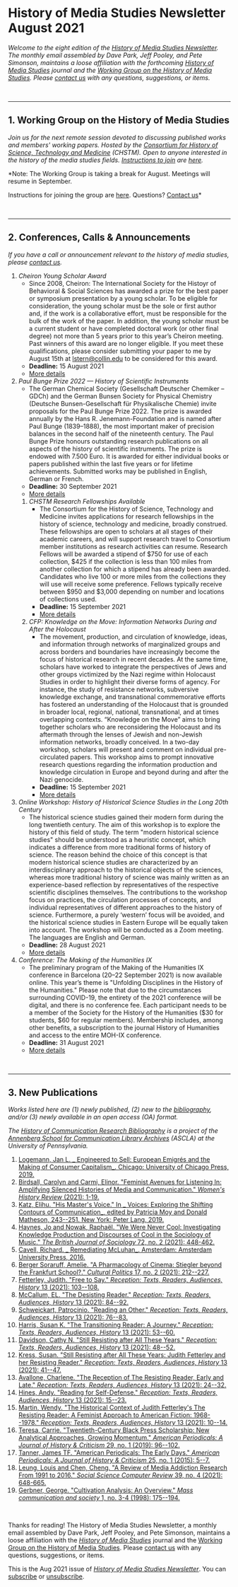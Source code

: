 # History of Media Studies Newsletter August 2021 

*Welcome to the eight edition of the [History of Media Studies Newsletter](https://hms.mediastudies.press/newsletter). The monthly email assembled by Dave Park, Jeff Pooley, and Pete Simonson, maintains a loose affiliation with the forthcoming [*History of Media Studies*](hms.mediastudies.press) journal and the [Working Group on the History of Media Studies](https://www.chstm.org/media-studies). Please [contact us](mailto:hms@mediastudies.press) with any questions, suggestions, or items.*

<br>

***

## 1. Working Group on the History of Media Studies

*Join us for the next remote session devoted to discussing published works and members' working papers. Hosted by the [Consortium for History of Science, Technology and Medicine](https://www.chstm.org/media-studies) (CHSTM). Open to anyone interested in the history of the media studies fields. [Instructions to join](https://hms.mediastudies.press/working-group) are [here](https://hms.mediastudies.press/working-group).*

*Note: The Working Group is taking a break for August. Meetings will resume in September.

Instructions for joining the group are [here](https://hms.mediastudies.press/working-group). Questions? [Contact us](mailto:hms@mediastudies.press)*


<br>

***

## 2. Conferences, Calls & Announcements

*If you have a call or announcement relevant to the history of media studies, please [contact us](mailto:hms@mediastudies.press).*

1. *Cheiron Young Scholar Award* 
	* Since 2008, Cheiron: The International Society for the Histoyr of Behavioral & Social Sciences has awarded a prize for the best paper or symposium presentation by a young scholar. To be eligible for consideration, the young scholar must be the sole or first author and, if the work is a collaborative effort, must be responsible for the bulk of the work of the paper. In addition, the young scholar must be a current student or have completed doctoral work (or other final degree) not more than 5 years prior to this year’s Cheiron meeting. Past winners of this award are no longer eligible. If you meet these qualifications, please consider submitting your paper to me by August 15th at [lstern@collin.edu](mailto:lstern@collin.edu) to be considered for this award. 
	* **Deadline:** 15 August 2021
	* [More details](https://app.sparkmailapp.com/web-share/jRW3dAgLLXOmBBvM2-xsH0o6eFz7P52y1jlagWhm)
1. *Paul Bunge Prize 2022 — History of Scientific Instruments* 
	* The German Chemical Society (Gesellschaft Deutscher Chemiker – GDCh) and the German Bunsen Society for Physical Chemistry (Deutsche Bunsen-Gesellschaft für Physikalische Chemie) invite proposals for the Paul Bunge Prize 2022. The prize is awarded annually by the Hans R. Jenemann-Foundation and is named after Paul Bunge (1839–1888), the most important maker of precision balances in the second half of the nineteenth century. The Paul Bunge Prize honours outstanding research publications on all aspects of the history of scientific instruments. The prize is endowed with 7.500 Euro. It is awarded for either individual books or papers published within the last five years or for lifetime achievements. Submitted works may be published in English, German or French.
	* **Deadline:** 30 September 2021
	* [More details](https://hssonline.org/grants-prizes/paul-bunge-prize-2022-history-of-scientific-instruments/)
	1. *CHSTM Research Fellowships Available* 
		* The Consortium for the History of Science, Technology and Medicine invites applications for research fellowships in the history of science, technology and medicine, broadly construed. These fellowships are open to scholars at all stages of their academic careers, and will support research travel to Consortium member institutions as research activities can resume. Research Fellows will be awarded a stipend of $750 for use of each collection, $425 if the collection is less than 100 miles from another collection for which a stipend has already been awarded. Candidates who live 100 or more miles from the collections they will use will receive some preference. Fellows typically receive between $950 and $3,000 depending on number and locations of collections used.
		* **Deadline:** 15 September 2021
		* [More details](https://www.chstm.org/fellowships/chstm-fellowships?qt-fellowships=1#qt-fellowships)
	1. *CFP: Knowledge on the Move: Information Networks During and After the Holocaust* 
		* The movement, production, and circulation of knowledge, ideas, and information through networks of marginalized groups and across borders and boundaries have increasingly become the focus of historical research in recent decades. At the same time, scholars have worked to integrate the perspectives of Jews and other groups victimized by the Nazi regime within Holocaust Studies in order to highlight their diverse forms of agency. For instance, the study of resistance networks, subversive knowledge exchange, and transnational commemorative efforts has fostered an understanding of the Holocaust that is grounded in broader local, regional, national, transnational, and at times overlapping contexts. “Knowledge on the Move” aims to bring together scholars who are reconsidering the Holocaust and its aftermath through the lenses of Jewish and non-Jewish information networks, broadly conceived. In a two-day workshop, scholars will present and comment on individual pre-circulated papers. This workshop aims to prompt innovative research questions regarding the information production and knowledge circulation in Europe and beyond during and after the Nazi genocide.
		* **Deadline:** 15 September 2021
		* [More details](https://www.ghi-dc.org/events/event/date/knowledge-on-the-move-information-networks-during-and-after-the-holocaust)
1. *Online Workshop: History of Historical Science Studies in the Long 20th Century* 
	* The historical science studies gained their modern form during the long twentieth century. The aim of this workshop is to explore the history of this field of study. The term "modern historical science studies" should be understood as a heuristic concept, which indicates a difference from more traditional forms of history of science. The reason behind the choice of this concept is that modern historical science studies are characterized by an interdisciplinary approach to the historical objects of the sciences, whereas more traditional history of science was mainly written as an experience-based reflection by representatives of the respective scientific disciplines themselves. The contributions to the workshop focus on practices, the circulation processes of concepts, and individual representatives of different approaches to the history of science. Furthermore, a purely ‘western’ focus will be avoided, and the historical science studies in Eastern Europe will be equally taken into account. The workshop will be conducted as a Zoom meeting. The languages are English and German. 
	* **Deadline:** 28 August 2021
	* [More details](https://app.sparkmailapp.com/web-share/Qijv7Ofa_aIaNECIfEEoD33-fFY2ENjF-CtSFTIg)
1. *Conference: The Making of the Humanities IX* 
	* The preliminary program of the Making of the Humanities IX conference in Barcelona (20–22 September 2021) is now available online. This year’s theme is "Unfolding Disciplines in the History of the Humanities." Please note that due to the circumstances surrounding COVID-19, the entirety of the 2021 conference will be digital, and there is no conference fee. Each participant needs to be a member of the Society for the History of the Humanities ($30 for students, $60 for regular members). Membership includes, among other benefits, a subscription to the journal History of Humanities and access to the entire MOH-IX conference. 
	* **Deadline:** 31 August 2021
	* [More details](http://www.historyofhumanities.org/2021/07/13/program-the-making-of-the-humanities-ix-is-now-available/)


<br>

***

## 3. New Publications

*Works listed here are (1) newly published, (2) new to the [bibliography](https://ascla.asc.upenn.edu/communications-scholars-history-project/bibliography/), and/or (3) newly available in an open access (OA) format.*

*The [History of Communication Research Bibliography](https://ascla.asc.upenn.edu/communications-scholars-history-project/bibliography/) is a project of the [Annenberg School for Communication Library Archives](https://ascla.asc.upenn.edu) (ASCLA) at the University of Pennsylvania.* 

1. [Logemann, Jan L. _ Engineered to Sell: European Emigrés and the Making of Consumer Capitalism_. Chicago: University of Chicago Press, 2019. ](https://www.bibsonomy.org/bibtex/2e31facce6993c1fdb747071a02fbb571)
1. [Birdsall, Carolyn and Carmi, Elinor. "Feminist Avenues for Listening In: Amplifying Silenced Histories of Media and Communication." _Women's History Review_ (2021): 1-19. ](https://www.bibsonomy.org/bibtex/28014dabd181e3accb08096073854c78c)
1. [Katz, Elihu. "His Master's Voice." In _ Voices: Exploring the Shifting Contours of Communication_, edited by Patricia Moy and Donald Matheson, 243--251. New York: Peter Lang, 2019. ](https://www.bibsonomy.org/bibtex/2dc03f2543645e7fda44207395dd9322c)
1. [Haynes, Jo and Nowak, Raphaël. "We Were Never Cool: Investigating Knowledge Production and Discourses of Cool in the Sociology of Music." _The British Journal of Sociology_ 72, no. 2 (2021): 448-462. ](https://www.bibsonomy.org/bibtex/2dbf3cbbaa7063d9b9d2e6831fc7dd599)
1. [Cavell, Richard. _ Remediating McLuhan_. Amsterdam: Amsterdam University Press, 2016. ](https://www.bibsonomy.org/bibtex/289e9d270663576bfc9487b43b870f860)
1. [Berger Soraruff, Amelie. "A Pharmacology of Cinema: Stiegler beyond the Frankfurt School?." _Cultural Politics_ 17, no. 2 (2021): 212--227. ](https://www.bibsonomy.org/bibtex/2181dad6058247b5f647f29da5aaf01fa)
1. [Fetterley, Judith. "Free to Say." _Reception: Texts, Readers, Audiences, History_ 13 (2021): 103--108. ](https://www.bibsonomy.org/bibtex/2aa5d5c94a5e2764660a5479bbe34bdd3)
1. [McCallum, EL. "The Desisting Reader." _Reception: Texts, Readers, Audiences, History_ 13 (2021): 84--92. ](https://www.bibsonomy.org/bibtex/2bf3d8903f9603c6c18830c7d60dd655e)
1. [Schweickart, Patrocinio. "Reading an Other." _Reception: Texts, Readers, Audiences, History_ 13 (2021): 76--83. ](https://www.bibsonomy.org/bibtex/26b6c607c3f4b2a958b91ac0d7eb75b00)
1. [Harris, Susan K. "The Transitioning Reader: A Journey." _Reception: Texts, Readers, Audiences, History_ 13 (2021): 53--60. ](https://www.bibsonomy.org/bibtex/2454e2b5cfa65e7989a6b8a869e283aba)
1. [Davidson, Cathy N. "Still Resisting after All These Years." _Reception: Texts, Readers, Audiences, History_ 13 (2021): 48--52. ](https://www.bibsonomy.org/bibtex/252f6f5fc359b366371d2902c253315ea)
1. [Kress, Susan. "Still Resisting after All These Years: Judith Fetterley and her Resisting Reader." _Reception: Texts, Readers, Audiences, History_ 13 (2021): 41--47. ](https://www.bibsonomy.org/bibtex/2e6d9b67c3a86ce318c7bd05d0a790da6)
1. [Avallone, Charlene. "The Reception of The Resisting Reader, Early and Late." _Reception: Texts, Readers, Audiences, History_ 13 (2021): 24--32. ](https://www.bibsonomy.org/bibtex/2418c142e81495ed5fc85edbfd3b23053)
1. [Hines, Andy. "Reading for Self-Defense." _Reception: Texts, Readers, Audiences, History_ 13 (2021): 15--23. ](https://www.bibsonomy.org/bibtex/2dc0c806d2d86e9894ec0081d950aff01)
1. [Martin, Wendy. "The Historical Context of Judith Fetterley's The Resisting Reader: A Feminist Approach to American Fiction: 1968--1978." _Reception: Texts, Readers, Audiences, History_ 13 (2021): 10--14. ](https://www.bibsonomy.org/bibtex/208be653765b4a088e79878c706cb7b2a)
1. [Teresa, Carrie. "Twentieth-Century Black Press Scholarship: New Analytical Approaches, Growing Momentum." _American Periodicals: A Journal of History & Criticism_ 29, no. 1 (2019): 96--102. ](https://www.bibsonomy.org/bibtex/2e0a6b5d86cebd105ec31d1352695f492)
1. [Tanner, James TF. "American Periodicals: The Early Days." _American Periodicals: A Journal of History & Criticism_ 25, no. 1 (2015): 5--7. ](https://www.bibsonomy.org/bibtex/220f52c4f1f828c867b8c3a5ba9fe6a95)
1. [Leung, Louis and Chen, Cheng. "A Review of Media Addiction Research From 1991 to 2016." _Social Science Computer Review_ 39, no. 4 (2021): 648-665. ](https://www.bibsonomy.org/bibtex/200eec107c6dfc90240fa24c9ae91b8c1)
1. [Gerbner, George. "Cultivation Analysis: An Overview." _Mass communication and society_ 1, no. 3-4 (1998): 175--194. ](https://www.bibsonomy.org/bibtex/29e6ae800ca2b890e84d01339d2a99bab)

<br>



Thanks for reading! The History of Media Studies Newsletter, a monthly email assembled by Dave Park, Jeff Pooley, and Pete Simonson, maintains a loose affiliation with the [*History of Media Studies*](https://hms.mediastudies.press) journal and the [Working Group on the History of Media Studies](https://www.chstm.org/media-studies). Please [contact us](mailto:hms@mediastudies.press) with any questions, suggestions, or items.

This is the Aug 2021 issue of [*History of Media Studies Newsletter*](https://hms.mediastudies.press/newsletter). You can [subscribe](https://buttondown.email/hms) or [unsubscribe](https://buttondown.email/api/emails/unsubscribe/7357).